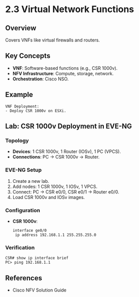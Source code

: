 # 2.3 Virtual Network Functions

## Overview
Covers VNFs like virtual firewalls and routers.

## Key Concepts
- **VNF**: Software-based functions (e.g., CSR 1000v).
- **NFV Infrastructure**: Compute, storage, network.
- **Orchestration**: Cisco NSO.

## Example
```text
VNF Deployment:
- Deploy CSR 1000v on ESXi.
```

## Lab: CSR 1000v Deployment in EVE-NG
### Topology
- **Devices**: 1 CSR 1000v, 1 Router (IOSv), 1 PC (VPCS).
- **Connections**: PC -> CSR 1000v -> Router.

### EVE-NG Setup
1. Create a new lab.
2. Add nodes: 1 CSR 1000v, 1 IOSv, 1 VPCS.
3. Connect: PC -> CSR e0/0, CSR e0/1 -> Router e0/0.
4. Load CSR 1000v and IOSv images.

### Configuration
- **CSR 1000v**:
  ```text
  interface ge0/0
   ip address 192.168.1.1 255.255.255.0
  ```

### Verification
```text
CSR# show ip interface brief
PC> ping 192.168.1.1
```

## References
- Cisco NFV Solution Guide
